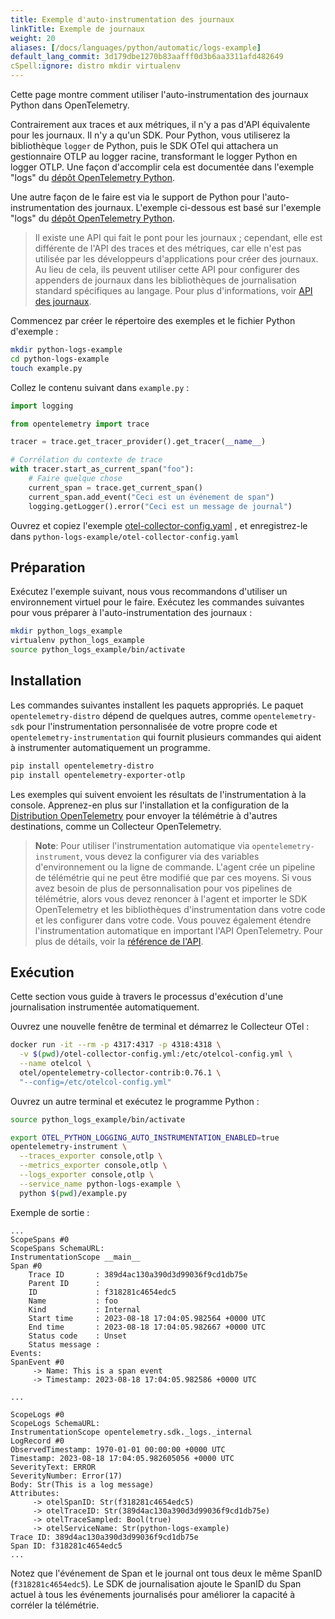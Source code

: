 ```yaml
---
title: Exemple d'auto-instrumentation des journaux
linkTitle: Exemple de journaux
weight: 20
aliases: [/docs/languages/python/automatic/logs-example]
default_lang_commit: 3d179dbe1270b83aafff0d3b6aa3311afd482649
cSpell:ignore: distro mkdir virtualenv
---
```


Cette page montre comment utiliser l'auto-instrumentation des journaux Python
dans OpenTelemetry.

Contrairement aux traces et aux métriques, il n'y a pas d'API équivalente pour
les journaux. Il n'y a qu'un SDK. Pour Python, vous utiliserez la bibliothèque
`logger` de Python, puis le SDK OTel qui attachera un gestionnaire OTLP au
logger racine, transformant le logger Python en logger OTLP. Une façon
d'accomplir cela est documentée dans l'exemple "logs" du [dépôt OpenTelemetry
Python][].

Une autre façon de le faire est via le support de Python pour
l'auto-instrumentation des journaux. L'exemple ci-dessous est basé sur l'exemple
"logs" du [dépôt OpenTelemetry Python][].

> Il existe une API qui fait le pont pour les journaux ; cependant, elle est
> différente de l'API des traces et des métriques, car elle n'est pas utilisée
> par les développeurs d'applications pour créer des journaux. Au lieu de cela,
> ils peuvent utiliser cette API pour configurer des appenders de journaux dans
> les bibliothèques de journalisation standard spécifiques au langage. Pour plus
> d'informations, voir [API des journaux](/docs/specs/otel/logs/api/).

Commencez par créer le répertoire des exemples et le fichier Python d'exemple :

```sh
mkdir python-logs-example
cd python-logs-example
touch example.py
```

Collez le contenu suivant dans `example.py` :

```python
import logging

from opentelemetry import trace

tracer = trace.get_tracer_provider().get_tracer(__name__)

# Corrélation du contexte de trace
with tracer.start_as_current_span("foo"):
    # Faire quelque chose
    current_span = trace.get_current_span()
    current_span.add_event("Ceci est un événement de span")
    logging.getLogger().error("Ceci est un message de journal")
```

Ouvrez et copiez l'exemple
[otel-collector-config.yaml](https://github.com/open-telemetry/opentelemetry-python/blob/main/docs/examples/logs/otel-collector-config.yaml)
, et enregistrez-le dans `python-logs-example/otel-collector-config.yaml`

## Préparation

Exécutez l'exemple suivant, nous vous recommandons d'utiliser un environnement
virtuel pour le faire. Exécutez les commandes suivantes pour vous préparer à
l'auto-instrumentation des journaux :

```sh
mkdir python_logs_example
virtualenv python_logs_example
source python_logs_example/bin/activate
```

## Installation

Les commandes suivantes installent les paquets appropriés. Le paquet
`opentelemetry-distro` dépend de quelques autres, comme `opentelemetry-sdk` pour
l'instrumentation personnalisée de votre propre code et
`opentelemetry-instrumentation` qui fournit plusieurs commandes qui aident à
instrumenter automatiquement un programme.

```sh
pip install opentelemetry-distro
pip install opentelemetry-exporter-otlp
```

Les exemples qui suivent envoient les résultats de l'instrumentation à la
console. Apprenez-en plus sur l'installation et la configuration de la
[Distribution OpenTelemetry](/docs/languages/python/distro) pour envoyer la
télémétrie à d'autres destinations, comme un Collecteur OpenTelemetry.

> **Note**: Pour utiliser l'instrumentation automatique via
> `opentelemetry-instrument`, vous devez la configurer via des variables
> d'environnement ou la ligne de commande. L'agent crée un pipeline de
> télémétrie qui ne peut être modifié que par ces moyens. Si vous avez besoin de
> plus de personnalisation pour vos pipelines de télémétrie, alors vous devez
> renoncer à l'agent et importer le SDK OpenTelemetry et les bibliothèques
> d'instrumentation dans votre code et les configurer dans votre code. Vous
> pouvez également étendre l'instrumentation automatique en important l'API
> OpenTelemetry. Pour plus de détails, voir la [référence de l'API][].

## Exécution

Cette section vous guide à travers le processus d'exécution d'une journalisation
instrumentée automatiquement.

Ouvrez une nouvelle fenêtre de terminal et démarrez le Collecteur OTel :

```sh
docker run -it --rm -p 4317:4317 -p 4318:4318 \
  -v $(pwd)/otel-collector-config.yml:/etc/otelcol-config.yml \
  --name otelcol \
  otel/opentelemetry-collector-contrib:0.76.1 \
  "--config=/etc/otelcol-config.yml"
```

Ouvrez un autre terminal et exécutez le programme Python :

```sh
source python_logs_example/bin/activate

export OTEL_PYTHON_LOGGING_AUTO_INSTRUMENTATION_ENABLED=true
opentelemetry-instrument \
  --traces_exporter console,otlp \
  --metrics_exporter console,otlp \
  --logs_exporter console,otlp \
  --service_name python-logs-example \
  python $(pwd)/example.py
```

Exemple de sortie :

```text
...
ScopeSpans #0
ScopeSpans SchemaURL:
InstrumentationScope __main__
Span #0
    Trace ID       : 389d4ac130a390d3d99036f9cd1db75e
    Parent ID      :
    ID             : f318281c4654edc5
    Name           : foo
    Kind           : Internal
    Start time     : 2023-08-18 17:04:05.982564 +0000 UTC
    End time       : 2023-08-18 17:04:05.982667 +0000 UTC
    Status code    : Unset
    Status message :
Events:
SpanEvent #0
     -> Name: This is a span event
     -> Timestamp: 2023-08-18 17:04:05.982586 +0000 UTC

...

ScopeLogs #0
ScopeLogs SchemaURL:
InstrumentationScope opentelemetry.sdk._logs._internal
LogRecord #0
ObservedTimestamp: 1970-01-01 00:00:00 +0000 UTC
Timestamp: 2023-08-18 17:04:05.982605056 +0000 UTC
SeverityText: ERROR
SeverityNumber: Error(17)
Body: Str(This is a log message)
Attributes:
     -> otelSpanID: Str(f318281c4654edc5)
     -> otelTraceID: Str(389d4ac130a390d3d99036f9cd1db75e)
     -> otelTraceSampled: Bool(true)
     -> otelServiceName: Str(python-logs-example)
Trace ID: 389d4ac130a390d3d99036f9cd1db75e
Span ID: f318281c4654edc5
...
```

Notez que l'événement de Span et le journal ont tous deux le même SpanID
(`f318281c4654edc5`). Le SDK de journalisation ajoute le SpanID du Span actuel à
tous les événements journalisés pour améliorer la capacité à corréler la
télémétrie.

[référence de l'API]:
  https://opentelemetry-python.readthedocs.io/en/latest/index.html
[dépôt OpenTelemetry Python]:
  https://github.com/open-telemetry/opentelemetry-python/tree/main/docs/examples/logs

